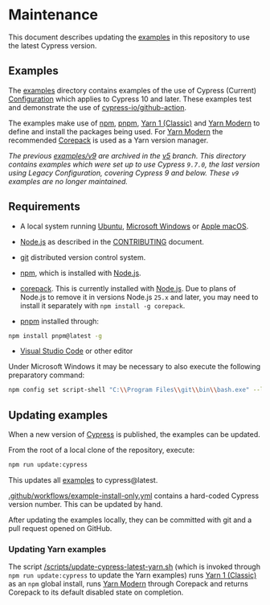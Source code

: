 # Maintenance

This document describes updating the [examples](../examples) in this repository to use the latest Cypress version.

## Examples

The [examples](../examples) directory contains examples of the use of Cypress (Current) [Configuration](https://docs.cypress.io/guides/references/configuration) which applies to Cypress 10 and later. These examples test and demonstrate the use of [cypress-io/github-action](https://github.com/cypress-io/github-action).

The examples make use of [npm](https://www.npmjs.com/), [pnpm](https://pnpm.io/), [Yarn 1 (Classic)](https://classic.yarnpkg.com/) and [Yarn Modern](https://yarnpkg.com/) to define and install the packages being used. For [Yarn Modern](https://yarnpkg.com/) the recommended [Corepack](https://yarnpkg.com/corepack) is used as a Yarn version manager.

_The previous [examples/v9](https://github.com/cypress-io/github-action/tree/v5/examples/v9) are archived in the [v5](https://github.com/cypress-io/github-action/tree/v5/) branch. This directory contains examples which were set up to use Cypress `9.7.0`, the last version using Legacy Configuration, covering Cypress 9 and below. These `v9` examples are no longer maintained._

## Requirements

- A local system running [Ubuntu](https://ubuntu.com/), <!-- markdown-link-check-disable -->[Microsoft Windows](https://www.microsoft.com/windows/)<!-- markdown-link-check-enable --> or [Apple macOS](https://www.apple.com/macos/).

- [Node.js](https://nodejs.org/en/) as described in the [CONTRIBUTING](../CONTRIBUTING.md#requirements) document.

- [git](https://git-scm.com/) distributed version control system.

- [npm](https://www.npmjs.com/), which is installed with [Node.js](https://nodejs.org/).

- [corepack](https://github.com/nodejs/corepack). This is currently installed with [Node.js](https://nodejs.org/). Due to plans of Node.js to remove it in versions Node.js `25.x` and later, you may need to install it separately with `npm install -g corepack`.

- [pnpm](https://pnpm.io/) installed through:

```bash
npm install pnpm@latest -g
```

- [Visual Studio Code](https://code.visualstudio.com/) or other editor

Under Microsoft Windows it may be necessary to also execute the following preparatory command:

```bash
npm config set script-shell "C:\\Program Files\\git\\bin\\bash.exe" --location user
```

## Updating examples

When a new version of [Cypress](https://docs.cypress.io/guides/references/changelog) is published, the examples can be updated.

From the root of a local clone of the repository, execute:

```bash
npm run update:cypress
```

This updates all [examples](../examples) to cypress@latest.

[.github/workflows/example-install-only.yml](../.github/workflows/example-install-only.yml) contains a hard-coded Cypress version number. This can be updated by hand.

After updating the examples locally, they can be committed with git and a pull request opened on GitHub.

### Updating Yarn examples

The script [/scripts/update-cypress-latest-yarn.sh](../scripts/update-cypress-latest-yarn.sh) (which is invoked through `npm run update:cypress` to update the Yarn examples) runs [Yarn 1 (Classic)](https://classic.yarnpkg.com/) as an `npm` global install, runs [Yarn Modern](https://yarnpkg.com/) through Corepack and returns Corepack to its default disabled state on completion.
